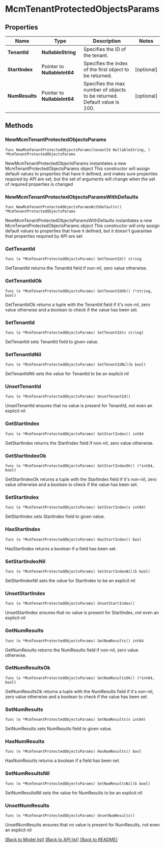 # McmTenantProtectedObjectsParams

## Properties

Name | Type | Description | Notes
------------ | ------------- | ------------- | -------------
**TenantId** | **NullableString** | Specifies the ID of the tenant. | 
**StartIndex** | Pointer to **NullableInt64** | Specifies the index of the first object to be returned. | [optional] 
**NumResults** | Pointer to **NullableInt64** | Specifies the max number of objects to be returned. Default value is 100. | [optional] 

## Methods

### NewMcmTenantProtectedObjectsParams

`func NewMcmTenantProtectedObjectsParams(tenantId NullableString, ) *McmTenantProtectedObjectsParams`

NewMcmTenantProtectedObjectsParams instantiates a new McmTenantProtectedObjectsParams object
This constructor will assign default values to properties that have it defined,
and makes sure properties required by API are set, but the set of arguments
will change when the set of required properties is changed

### NewMcmTenantProtectedObjectsParamsWithDefaults

`func NewMcmTenantProtectedObjectsParamsWithDefaults() *McmTenantProtectedObjectsParams`

NewMcmTenantProtectedObjectsParamsWithDefaults instantiates a new McmTenantProtectedObjectsParams object
This constructor will only assign default values to properties that have it defined,
but it doesn't guarantee that properties required by API are set

### GetTenantId

`func (o *McmTenantProtectedObjectsParams) GetTenantId() string`

GetTenantId returns the TenantId field if non-nil, zero value otherwise.

### GetTenantIdOk

`func (o *McmTenantProtectedObjectsParams) GetTenantIdOk() (*string, bool)`

GetTenantIdOk returns a tuple with the TenantId field if it's non-nil, zero value otherwise
and a boolean to check if the value has been set.

### SetTenantId

`func (o *McmTenantProtectedObjectsParams) SetTenantId(v string)`

SetTenantId sets TenantId field to given value.


### SetTenantIdNil

`func (o *McmTenantProtectedObjectsParams) SetTenantIdNil(b bool)`

 SetTenantIdNil sets the value for TenantId to be an explicit nil

### UnsetTenantId
`func (o *McmTenantProtectedObjectsParams) UnsetTenantId()`

UnsetTenantId ensures that no value is present for TenantId, not even an explicit nil
### GetStartIndex

`func (o *McmTenantProtectedObjectsParams) GetStartIndex() int64`

GetStartIndex returns the StartIndex field if non-nil, zero value otherwise.

### GetStartIndexOk

`func (o *McmTenantProtectedObjectsParams) GetStartIndexOk() (*int64, bool)`

GetStartIndexOk returns a tuple with the StartIndex field if it's non-nil, zero value otherwise
and a boolean to check if the value has been set.

### SetStartIndex

`func (o *McmTenantProtectedObjectsParams) SetStartIndex(v int64)`

SetStartIndex sets StartIndex field to given value.

### HasStartIndex

`func (o *McmTenantProtectedObjectsParams) HasStartIndex() bool`

HasStartIndex returns a boolean if a field has been set.

### SetStartIndexNil

`func (o *McmTenantProtectedObjectsParams) SetStartIndexNil(b bool)`

 SetStartIndexNil sets the value for StartIndex to be an explicit nil

### UnsetStartIndex
`func (o *McmTenantProtectedObjectsParams) UnsetStartIndex()`

UnsetStartIndex ensures that no value is present for StartIndex, not even an explicit nil
### GetNumResults

`func (o *McmTenantProtectedObjectsParams) GetNumResults() int64`

GetNumResults returns the NumResults field if non-nil, zero value otherwise.

### GetNumResultsOk

`func (o *McmTenantProtectedObjectsParams) GetNumResultsOk() (*int64, bool)`

GetNumResultsOk returns a tuple with the NumResults field if it's non-nil, zero value otherwise
and a boolean to check if the value has been set.

### SetNumResults

`func (o *McmTenantProtectedObjectsParams) SetNumResults(v int64)`

SetNumResults sets NumResults field to given value.

### HasNumResults

`func (o *McmTenantProtectedObjectsParams) HasNumResults() bool`

HasNumResults returns a boolean if a field has been set.

### SetNumResultsNil

`func (o *McmTenantProtectedObjectsParams) SetNumResultsNil(b bool)`

 SetNumResultsNil sets the value for NumResults to be an explicit nil

### UnsetNumResults
`func (o *McmTenantProtectedObjectsParams) UnsetNumResults()`

UnsetNumResults ensures that no value is present for NumResults, not even an explicit nil

[[Back to Model list]](../README.md#documentation-for-models) [[Back to API list]](../README.md#documentation-for-api-endpoints) [[Back to README]](../README.md)


